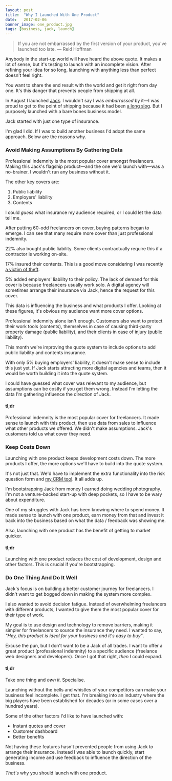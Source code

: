 ```yaml
---
layout: post
title:  "Why I Launched With One Product"
date:   2017-02-06
banner_image: one_product.jpg
tags: [business, jack, launch]
---
```


<blockquote>If you are not embarrassed by the first version of your product, you've launched too late. — Reid Hoffman</blockquote>

Anybody in the start-up world will have heard the above quote. It makes a lot of sense, but it's testing to launch with an incomplete vision. After refining your idea for so long, launching with anything less than perfect doesn't feel right.

You want to share the end result with the world and get it right from day one. It's this danger that prevents people from shipping at all.

In August I launched <a href="https://withjack.co.uk">Jack</a>. I wouldn't say I was _embarrassed_ by it—I was proud to get to the point of shipping because it had been <a href="/idea-to-launch-in-11-years/">a long slog</a>. But I purposely launched with a bare bones business model.

Jack started with just one type of insurance.

I'm glad I did. If I was to build another business I'd adopt the same approach. Below are the reasons why.

<h3>Avoid Making Assumptions By Gathering Data</h3>

Professional indemnity is the most popular cover amongst freelancers. Making this Jack's flagship product—and the one we'd launch with—was a no-brainer. I wouldn't run any business without it.

The other key covers are:

1. Public liability
2. Employers' liability
3. Contents

I could _guess_ what insurance my audience required, or I could let the data tell me.

After putting 60-odd freelancers on cover, buying patterns began to emerge. I can see that many require more cover than just professional indemnity.

22% also bought public liability. Some clients contractually require this if a contractor is working on-site.

17% insured their contents. This is a good move considering I was recently <a href="https://withjack.co.uk/insurance/2017/01/25/ive-been-burgled.html">a victim of theft</a>.

5% added employers' liability to their policy. The lack of demand for this cover is because freelancers usually work solo. A digital agency will sometimes arrange their insurance via Jack, hence the request for this cover.

This data is influencing the business and what products I offer. Looking at these figures, it's obvious my audience want more cover options.

Professional indemnity alone isn't enough. Customers also want to protect their work tools (contents), themselves in case of causing third-party property damage (public liability), and their clients in case of injury (public liability).

This month we're improving the quote system to include options to add public liability and contents insurance.

With only 5% buying employers' liability, it doesn't make sense to include this just yet. If Jack starts attracting more digital agencies and teams, then it would be worth building it into the quote system.

I could have guessed what cover was relevant to my audience, but assumptions can be costly if you get them wrong. Instead I'm letting the data I'm gathering influence the direction of Jack.

<h4>tl;dr</h4>

Professional indemnity is the most popular cover for freelancers. It made sense to launch with this product, then use data from sales to influence what other products we offered. We didn't make assumptions. Jack's customers told us what cover they need.

<h3>Keep Costs Down</h3>

Launching with one product keeps development costs down. The more products I offer, the more options we'll have to build into the quote system.

It's not just that. We'd have to implement the extra functionality into the risk question form and <a href="/tools-i-use/">my CRM tool</a>. It all adds up.

I'm bootstrapping Jack from money I earned doing wedding photography. I'm not a venture-backed start-up with deep pockets, so I have to be wary about expenditure.

One of my struggles with Jack has been knowing where to spend money. It made sense to launch with one product, earn money from that and invest it back into the business based on what the data / feedback was showing me.

Also, launching with one product has the benefit of getting to market quicker.

<h4>tl;dr</h4>

Launching with one product reduces the cost of development, design and other factors. This is crucial if you're bootstrapping.

<h3>Do One Thing And Do It Well</h3>

Jack's focus is on building a better customer journey for freelancers. I didn't want to get bogged down in making the system more complex.

I also wanted to avoid decision fatigue. Instead of overwhelming freelancers with different products, I wanted to give them the most popular cover for their type of work.

My goal is to use design and technology to remove barriers, making it simpler for freelancers to source the insurance they need. I wanted to say, _"Hey, this product is ideal for your business and it's easy to buy"_.

Excuse the pun, but I don't want to be a Jack of all trades. I want to offer a great product (professional indemnity) to a specific audience (freelance web designers and developers). Once I got that right, _then_ I could expand.

<h4>tl;dr</h4>

Take one thing and _own it_. Specialise.

Launching without the bells and whistles of your competitors can make your business feel incomplete. I get that. I'm breaking into an industry where the big players have been established for decades (or in some cases over a hundred years).

Some of the other factors I'd like to have launched with:

* Instant quotes and cover
* Customer dashboard
* Better benefits

Not having these features hasn't prevented people from using Jack to arrange their insurance. Instead I was able to launch quickly, start generating income and use feedback to influence the direction of the business.

_That's_ why you should launch with one product.